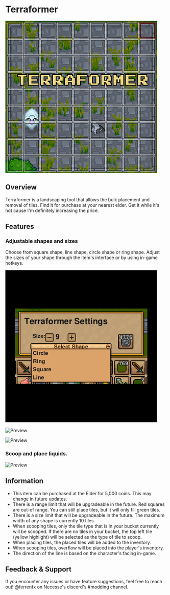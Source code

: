 # Terraformer

![Preview](./preview.png)  

## Overview  
Terraformer is a landscaping tool that allows the bulk placement and removal of tiles. Find it for purchase at your nearest elder. Get it while it's hot cause I'm definitely increasing the price.

## Features

### Adjustable shapes and sizes

Choose from square shape, line shape, circle shape or ring shape. Adjust the sizes of your shape through the item's interface or by using in-game hotkeys.

![Preview](./preview_menu.png)  

![Preview](./preview1.gif)  

![Preview](./preview3.gif)  

### Scoop and place liquids.

![Preview](./preview2.gif)  

## Information

* This item can be purchased at the Elder for 5,000 coins. This may change in future updates.
* There is a range limit that will be upgradeable in the future. Red squares are out-of range. You can still place tiles, but it will only fill green tiles.
* There is a size limit that will be upgradeable in the future. The maximum width of any shape is currently 10 tiles.
* When scooping tiles, only the tile type that is in your bucket currently will be scooped. If there are no tiles in your bucket, the top left tile (yellow highlight) will be selected as the type of tile to scoop.
* When placing tiles, the placed tiles will be added to the inventory.
* When scooping tiles, overflow will be placed into the player's inventory.
* The direction of the line is based on the character's facing in-game.


## Feedback & Support  
If you encounter any issues or have feature suggestions, feel free to reach out! @ferrenfx on Necesse's discord's #modding channel.
